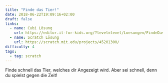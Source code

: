 ```yaml
---
title: "Finde das Tier!"
date: 2018-06-22T19:09:16+02:00
draft: false
links:
  - name: Cubi Lösung
    url: https://editor.it-for-kids.org/?level=level/Loesungen/FindeDasTier.cubi
  - name: Scratch Lösung
    url: https://scratch.mit.edu/projects/45201300/
difficulty: 4
tags:
  - tag: scratch
---
```

Finde schnell das Tier, welches dir Angezeigt wird. Aber sei schnell, denn du spielst gegen die Zeit!
